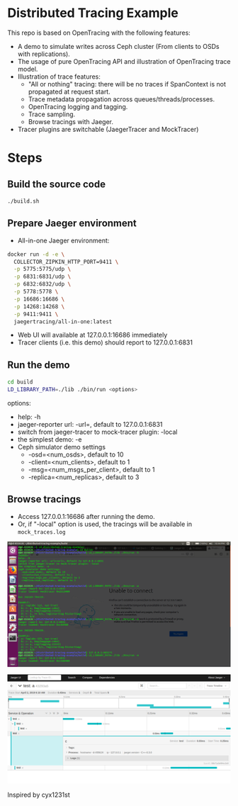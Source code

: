 # Distributed Tracing Example

This repo is based on OpenTracing with the following features:
* A demo to simulate writes across Ceph cluster (From clients to OSDs with replications).
* The usage of pure OpenTracing API and illustration of OpenTracing trace model.
* Illustration of trace features:
  - "All or nothing" tracing: there will be no traces if SpanContext is not propagated at request start.
  - Trace metadata propagation across queues/threads/processes.
  - OpenTracing logging and tagging.
  - Trace sampling.
  - Browse tracings with Jaeger.
* Tracer plugins are switchable (JaegerTracer and MockTracer)

# Steps

## Build the source code
```bash
./build.sh
```

## Prepare Jaeger environment
* All-in-one Jaeger environment:
```bash
docker run -d -e \
  COLLECTOR_ZIPKIN_HTTP_PORT=9411 \
  -p 5775:5775/udp \
  -p 6831:6831/udp \
  -p 6832:6832/udp \
  -p 5778:5778 \
  -p 16686:16686 \
  -p 14268:14268 \
  -p 9411:9411 \
  jaegertracing/all-in-one:latest
```
* Web UI will available at 127.0.0.1:16686 immediately
* Tracer clients (i.e. this demo) should report to 127.0.0.1:6831

## Run the demo
```bash
cd build
LD_LIBRARY_PATH=./lib ./bin/run <options>
```
options:
* help: -h
* jaeger-reporter url: -url=<url>, default to 127.0.0.1:6831
* switch from jaeger-tracer to mock-tracer plugin: -local
* the simplest demo: -e
* Ceph simulator demo settings
  - -osd=<num_osds>, default to 10
  - -client=<num_clients>, default to 1
  - -msg=<num_msgs_per_client>, default to 1
  - -replica=<num_replicas>, default to 3

## Browse tracings
* Access 127.0.0.1:16686 after running the demo.
* Or, if "-local" option is used, the tracings will be available in `mock_traces.log`

![Command Line Input](https://github.com/dexter816/distributed-tracing-example/blob/master/Pictures/command-line-args.png)

![Tracer UI](https://github.com/dexter816/distributed-tracing-example/blob/master/Pictures/trace-ui.png)

Inspired by cyx1231st
